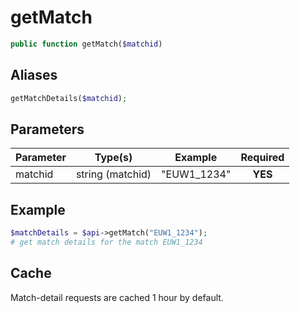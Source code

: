 # getMatch
```php
public function getMatch($matchid)
```

## Aliases
```php
getMatchDetails($matchid);
```

## Parameters

| Parameter | Type(s)          | Example     | Required |
| --------- | ---------------- | ----------- | :------: |
| matchid   | string (matchid) | "EUW1_1234" | **YES**  |



## Example
```php
$matchDetails = $api->getMatch("EUW1_1234");
# get match details for the match EUW1_1234
```

## Cache
Match-detail requests are cached 1 hour by default. 